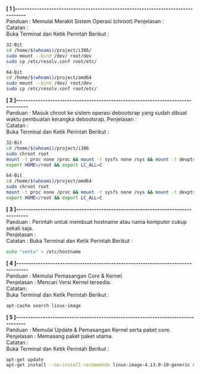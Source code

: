 **[ 1 ]---------------------------------------------------------------------------------**  
Panduan : Memulai Merakit Sistem Operasi (chroot)
Penjelasan :  
Catatan :  
Buka Terminal dan Ketik Perintah Berikut :  
```bash
32-Bit
cd /home/$(whoami)/project/i386/
sudo mount --bind /dev/ root/dev
sudo cp /etc/resolv.conf root/etc/

64-Bit
cd /home/$(whoami)/project/amd64
sudo mount --bind /dev/ root/dev
sudo cp /etc/resolv.conf root/etc/
```

**[ 2 ]---------------------------------------------------------------------------------**  
Panduan : Masuk chroot ke sistem operasi debootsrap yang sudah dibuat waktu pembuatan kerangka debootsrap.
Penjelasan :  
Catatan :  
Buka Terminal dan Ketik Perintah Berikut :  
```bash
32-Bit
cd /home/$(whoami)/project/i386
sudo chroot root
mount -t proc none /proc && mount -t sysfs none /sys && mount -t devpts none /dev/pts
export HOME=/root && export LC_ALL=C

64-Bit
cd /home/$(whoami)/project/amd64
sudo chroot root
mount -t proc none /proc && mount -t sysfs none /sys && mount -t devpts none /dev/pts
export HOME=/root && export LC_ALL=C
```

**[ 3 ]---------------------------------------------------------------------------------**  
Panduan : Perintah untuk membuat hostname atau nama komputer cukup sekali saja.  
Penjelasan :  
Catatan :
Buka Terminal dan Ketik Perintah Berikut :  

```bash
echo "xenta" > /etc/hostname
```

**[ 4 ]---------------------------------------------------------------------------------**  
Panduan : Memulai Pemasangan Core & Kernel.  
Penjelasan : Mencari Versi Kernel tersedia.  
Catatan:  
Buka Terminal dan Ketik Perintah Berikut :  

```bash
apt-cache search linux-image
```

**[ 5 ]---------------------------------------------------------------------------------**  
Panduan : Memulai Update & Pemasangan Kernel serta paket core.  
Penjelasan : Memasang paket paket utama.  
Catatan :  
Buka Terminal dan Ketik Perintah Berikut :  

```bash
apt-get update
apt-get install --no-install-recommends linux-image-4.13.0-19-generic casper lupin-casper network-manager nano
```
